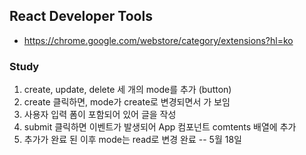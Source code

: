 ## React Developer Tools

- https://chrome.google.com/webstore/category/extensions?hl=ko

### Study

1. create, update, delete 세 개의 mode를 추가 (button)
2. create 클릭하면, mode가 create로 변경되면서 <CreateComponent> 가 보임
3. 사용자 입력 폼이 포함되어 있어 글을 작성
4. submit 클릭하면 이벤트가 발생되어 App 컴포넌트 comtents 배열에 추가
5. 추가가 완료 된 이후 mode는 read로 변경
   완료 -- 5월 18일
